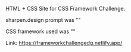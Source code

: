 HTML + CSS Site for CSS Framework Challenge.

sharpen.design prompt was ""

CSS framework used was ""

Link: https://frameworkchallengedg.netlify.app/
